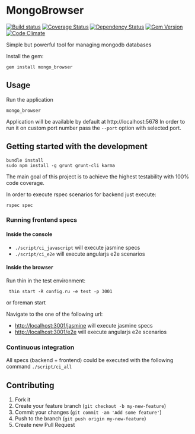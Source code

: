 # MongoBrowser

[![Build status](https://secure.travis-ci.org/lucassus/mongo_browser.png)](http://travis-ci.org/lucassus/mongo_browser)
[![Coverage Status](https://coveralls.io/repos/lucassus/mongo_browser/badge.png?branch=master)](https://coveralls.io/r/lucassus/mongo_browser)
[![Dependency Status](https://gemnasium.com/lucassus/mongo_browser.png)](http://gemnasium.com/lucassus/mongo_browser)
[![Gem Version](https://badge.fury.io/rb/mongo_browser.png)](http://badge.fury.io/rb/mongo_browser)
[![Code Climate](https://codeclimate.com/badge.png)](https://codeclimate.com/github/lucassus/mongo_browser)

Simple but powerful tool for managing mongodb databases

Install the gem:

    gem install mongo_browser

## Usage

Run the application

    mongo_browser

Application will be available by default at http://localhost:5678
In order to run it on custom port number pass the `--port` option with selected port.

## Getting started with the development

```
bundle install
sudo npm install -g grunt grunt-cli karma
```

The main goal of this project is to achieve the highest testability with 100% code coverage. 

In order to execute rspec scenarios for backend just execute:

    rspec spec

### Running frontend specs

#### Inside the console

* `./script/ci_javascript` will execute jasmine specs
* `./script/ci_e2e` will execute angularjs e2e scenarios

#### Inside the browser

Run thin in the test environment:

     thin start -R config.ru -e test -p 3001

or
     foreman start

Navigate to the one of the following url:

* [http://localhost:3001/jasmine](http://localhost:3001/jasmine) will execute jasmine specs
* [http://localhost:3001/e2e](http://localhost:3001/e2e) will execute angularjs e2e scenarios

### Continuous integration

All specs (backend + frontend) could be executed with the following command `./script/ci_all`

## Contributing

1. Fork it
2. Create your feature branch (`git checkout -b my-new-feature`)
3. Commit your changes (`git commit -am 'Add some feature'`)
4. Push to the branch (`git push origin my-new-feature`)
5. Create new Pull Request
